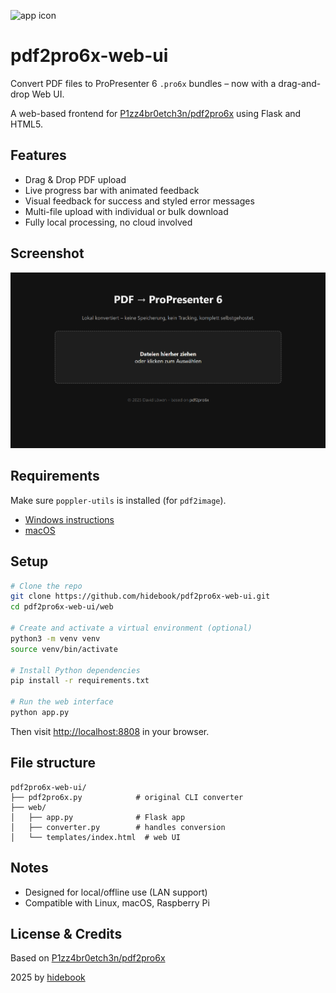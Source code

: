 ![app icon](src/main/icons/linux/128.png)

# pdf2pro6x-web-ui
Convert PDF files to ProPresenter 6 `.pro6x` bundles – now with a drag-and-drop Web UI.

A web-based frontend for [P1zz4br0etch3n/pdf2pro6x](https://github.com/P1zz4br0etch3n/pdf2pro6x) using Flask and HTML5.

## Features
- Drag & Drop PDF upload
- Live progress bar with animated feedback
- Visual feedback for success and styled error messages
- Multi-file upload with individual or bulk download
- Fully local processing, no cloud involved

## Screenshot
![screenshot](screenshots/web_ui_screenshot.png)

## Requirements
Make sure `poppler-utils` is installed (for `pdf2image`).
- [Windows instructions](https://stackoverflow.com/a/60659237/7523613)
- [macOS](https://formulae.brew.sh/formula/poppler)

## Setup
```bash
# Clone the repo
git clone https://github.com/hidebook/pdf2pro6x-web-ui.git
cd pdf2pro6x-web-ui/web

# Create and activate a virtual environment (optional)
python3 -m venv venv
source venv/bin/activate

# Install Python dependencies
pip install -r requirements.txt

# Run the web interface
python app.py
```

Then visit [http://localhost:8808](http://localhost:8808) in your browser.

## File structure
```
pdf2pro6x-web-ui/
├── pdf2pro6x.py            # original CLI converter
├── web/
│   ├── app.py              # Flask app
│   ├── converter.py        # handles conversion
│   └── templates/index.html  # web UI
```

## Notes
- Designed for local/offline use (LAN support)
- Compatible with Linux, macOS, Raspberry Pi

## License & Credits
Based on [P1zz4br0etch3n/pdf2pro6x](https://github.com/P1zz4br0etch3n/pdf2pro6x)

2025 by [hidebook](https://github.com/hidebook)